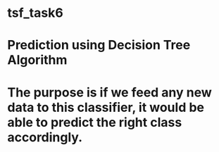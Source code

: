 # tsf_task6


# Prediction using Decision Tree Algorithm
# The purpose is if we feed any new data to this classifier, it would be able to predict the right class accordingly.
